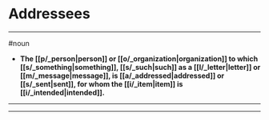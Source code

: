 # Addressees
---
#noun
- **The [[p/_person|person]] or [[o/_organization|organization]] to which [[s/_something|something]], [[s/_such|such]] as a [[l/_letter|letter]] or [[m/_message|message]], is [[a/_addressed|addressed]] or [[s/_sent|sent]], for whom the [[i/_item|item]] is [[i/_intended|intended]].**
---
---
